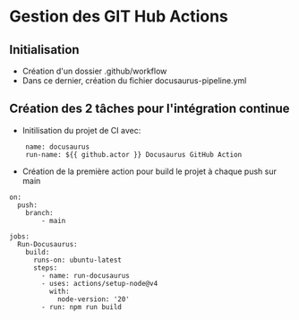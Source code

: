 # Gestion des GIT Hub Actions

## Initialisation

- Création d'un dossier .github/workflow
- Dans ce dernier, création du fichier docusaurus-pipeline.yml

## Création des 2 tâches pour l'intégration continue

- Initilisation du projet de CI avec: 
```
    name: docusaurus
    run-name: ${{ github.actor }} Docusaurus GitHub Action
```
-  Création de la première action pour build le projet à chaque push sur main
```
on:
  push:
    branch:
        - main

jobs:
  Run-Docusaurus:
    build:
      runs-on: ubuntu-latest
      steps:
        - name: run-docusaurus
        - uses: actions/setup-node@v4
          with:
            node-version: '20'
        - run: npm run build
```

